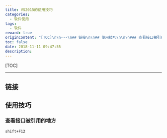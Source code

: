 ```yaml
---
title: VS2015的使用技巧
categories:
  - 软件使用
tags:
  - 软件
reward: true
originContent: "[TOC]\n\n---\n## 链接\n\n## 使用技巧\n\n\n### 查看接口被引用的地方\n\tshift+F12"
toc: false
date: 2018-11-11 09:47:55
description:
---
```


[TOC]

---
## 链接

## 使用技巧


### 查看接口被引用的地方
	shift+F12